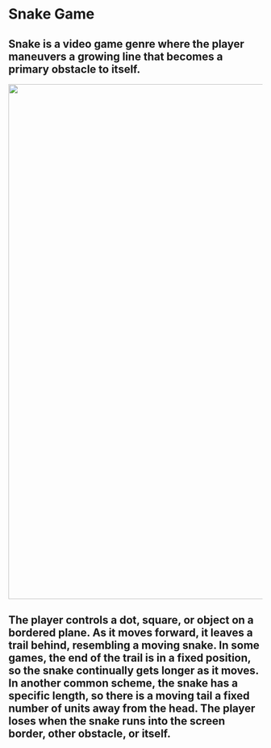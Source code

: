 <h1>Snake Game</h1>

<h2>Snake is a video game genre where the player maneuvers a growing line that
becomes a primary obstacle to itself.
</h2>

<img src="https://i.ibb.co/d7f3NfD/data.jpg" height=1020>

<h2>The player controls a dot, square, or object on a bordered plane. 
As it moves forward, it leaves a trail behind, resembling a moving snake. 
In some games, the end of the trail is in a fixed position, so the snake 
continually gets longer as it moves. In another common scheme, the snake has 
a specific length, so there is a moving tail a fixed number of units away from 
the head. The player loses when the snake runs into the screen border, 
other obstacle, or itself.
</h2>
